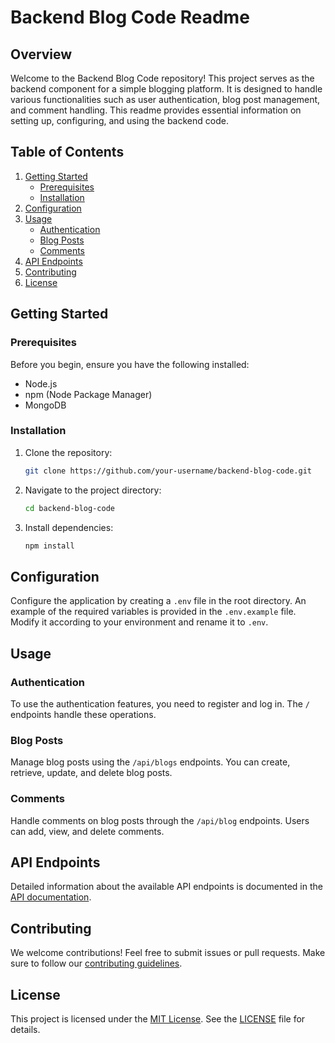 # Backend Blog Code Readme

## Overview

Welcome to the Backend Blog Code repository! This project serves as the backend component for a simple blogging platform. It is designed to handle various functionalities such as user authentication, blog post management, and comment handling. This readme provides essential information on setting up, configuring, and using the backend code.

## Table of Contents

1. [Getting Started](#getting-started)
    - [Prerequisites](#prerequisites)
    - [Installation](#installation)
2. [Configuration](#configuration)
3. [Usage](#usage)
    - [Authentication](#authentication)
    - [Blog Posts](#blog-posts)
    - [Comments](#comments)
4. [API Endpoints](#api-endpoints)
5. [Contributing](#contributing)
6. [License](#license)

## Getting Started

### Prerequisites

Before you begin, ensure you have the following installed:

- Node.js
- npm (Node Package Manager)
- MongoDB

### Installation

1. Clone the repository:

    ```bash
    git clone https://github.com/your-username/backend-blog-code.git
    ```

2. Navigate to the project directory:

    ```bash
    cd backend-blog-code
    ```

3. Install dependencies:

    ```bash
    npm install
    ```

## Configuration

Configure the application by creating a `.env` file in the root directory. An example of the required variables is provided in the `.env.example` file. Modify it according to your environment and rename it to `.env`.

## Usage

### Authentication

To use the authentication features, you need to register and log in. The `/` endpoints handle these operations.

### Blog Posts

Manage blog posts using the `/api/blogs` endpoints. You can create, retrieve, update, and delete blog posts.

### Comments

Handle comments on blog posts through the `/api/blog` endpoints. Users can add, view, and delete comments.

## API Endpoints

Detailed information about the available API endpoints is documented in the [API documentation](API.md).

## Contributing

We welcome contributions! Feel free to submit issues or pull requests. Make sure to follow our [contributing guidelines](CONTRIBUTING.md).

## License

This project is licensed under the [MIT License](LICENSE). See the [LICENSE](LICENSE) file for details.
